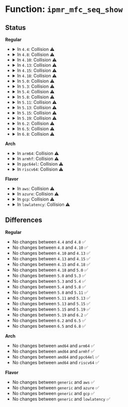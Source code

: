 # Function: <code>ipmr_mfc_seq_show</code>

## Status
<b>Regular</b>
<ul>
<li>
<details>
<summary>In <code>4.4</code>: Collision ⚠️</summary>

```c
int ipmr_mfc_seq_show(struct seq_file *seq, void *v);
```

**Collision:** Static-Static Collision

**Inline:** No

**Transformation:** False

**Instances:**

```
In net/ipv4/ipmr.c (ffffffff817a79a0)
Location: net/ipv4/ipmr.c:2632
Inline: False
```
```
In net/ipv6/ip6mr.c (ffffffff817f83a0)
Location: net/ipv6/ip6mr.c:556
Inline: False
```
**Symbols:**

```
ffffffff817a79a0-ffffffff817a7a90: ipmr_mfc_seq_show (STB_LOCAL)
ffffffff817f83a0-ffffffff817f84a3: ipmr_mfc_seq_show (STB_LOCAL)
```
</details>
</li>
<li>
<details>
<summary>In <code>4.8</code>: Collision ⚠️</summary>

```c
int ipmr_mfc_seq_show(struct seq_file *seq, void *v);
```

**Collision:** Static-Static Collision

**Inline:** No

**Transformation:** False

**Instances:**

```
In net/ipv4/ipmr.c (ffffffff81815680)
Location: net/ipv4/ipmr.c:2687
Inline: False
```
```
In net/ipv6/ip6mr.c (ffffffff81867b00)
Location: net/ipv6/ip6mr.c:556
Inline: False
```
**Symbols:**

```
ffffffff81815680-ffffffff81815778: ipmr_mfc_seq_show (STB_LOCAL)
ffffffff81867b00-ffffffff81867c05: ipmr_mfc_seq_show (STB_LOCAL)
```
</details>
</li>
<li>
<details>
<summary>In <code>4.10</code>: Collision ⚠️</summary>

```c
int ipmr_mfc_seq_show(struct seq_file *seq, void *v);
```

**Collision:** Static-Static Collision

**Inline:** No

**Transformation:** False

**Instances:**

```
In net/ipv4/ipmr.c (ffffffff81846e40)
Location: net/ipv4/ipmr.c:2698
Inline: False
```
```
In net/ipv6/ip6mr.c (ffffffff8189a960)
Location: net/ipv6/ip6mr.c:556
Inline: False
```
**Symbols:**

```
ffffffff81846e40-ffffffff81846f35: ipmr_mfc_seq_show (STB_LOCAL)
ffffffff8189a960-ffffffff8189aa62: ipmr_mfc_seq_show (STB_LOCAL)
```
</details>
</li>
<li>
<details>
<summary>In <code>4.13</code>: Collision ⚠️</summary>

```c
int ipmr_mfc_seq_show(struct seq_file *seq, void *v);
```

**Collision:** Static-Static Collision

**Inline:** No

**Transformation:** False

**Instances:**

```
In net/ipv4/ipmr.c (ffffffff818687f0)
Location: net/ipv4/ipmr.c:2981
Inline: False
```
```
In net/ipv6/ip6mr.c (ffffffff818c0b10)
Location: net/ipv6/ip6mr.c:557
Inline: False
```
**Symbols:**

```
ffffffff818687f0-ffffffff818688ef: ipmr_mfc_seq_show (STB_LOCAL)
ffffffff818c0b10-ffffffff818c0c18: ipmr_mfc_seq_show (STB_LOCAL)
```
</details>
</li>
<li>
<details>
<summary>In <code>4.15</code>: Collision ⚠️</summary>

```c
int ipmr_mfc_seq_show(struct seq_file *seq, void *v);
```

**Collision:** Static-Static Collision

**Inline:** No

**Transformation:** False

**Instances:**

```
In net/ipv4/ipmr.c (ffffffff818e8be0)
Location: net/ipv4/ipmr.c:3146
Inline: False
```
```
In net/ipv6/ip6mr.c (ffffffff81943d20)
Location: net/ipv6/ip6mr.c:557
Inline: False
```
**Symbols:**

```
ffffffff818e8be0-ffffffff818e8cda: ipmr_mfc_seq_show (STB_LOCAL)
ffffffff81943d20-ffffffff81943e28: ipmr_mfc_seq_show (STB_LOCAL)
```
</details>
</li>
<li>
<details>
<summary>In <code>4.18</code>: Collision ⚠️</summary>

```c
int ipmr_mfc_seq_show(struct seq_file *seq, void *v);
```

**Collision:** Static-Static Collision

**Inline:** No

**Transformation:** False

**Instances:**

```
In net/ipv4/ipmr.c (ffffffff8193f310)
Location: net/ipv4/ipmr.c:2844
Inline: False
```
```
In net/ipv6/ip6mr.c (ffffffff8199c780)
Location: net/ipv6/ip6mr.c:460
Inline: False
```
**Symbols:**

```
ffffffff8193f310-ffffffff8193f416: ipmr_mfc_seq_show (STB_LOCAL)
ffffffff8199c780-ffffffff8199c888: ipmr_mfc_seq_show (STB_LOCAL)
```
</details>
</li>
<li>
<details>
<summary>In <code>5.0</code>: Collision ⚠️</summary>

```c
int ipmr_mfc_seq_show(struct seq_file *seq, void *v);
```

**Collision:** Static-Static Collision

**Inline:** No

**Transformation:** False

**Instances:**

```
In net/ipv4/ipmr.c (ffffffff8196f0b0)
Location: net/ipv4/ipmr.c:2917
Inline: False
```
```
In net/ipv6/ip6mr.c (ffffffff819d35f0)
Location: net/ipv6/ip6mr.c:470
Inline: False
```
**Symbols:**

```
ffffffff8196f0b0-ffffffff8196f1b6: ipmr_mfc_seq_show (STB_LOCAL)
ffffffff819d35f0-ffffffff819d36f8: ipmr_mfc_seq_show (STB_LOCAL)
```
</details>
</li>
<li>
<details>
<summary>In <code>5.3</code>: Collision ⚠️</summary>

```c
int ipmr_mfc_seq_show(struct seq_file *seq, void *v);
```

**Collision:** Static-Static Collision

**Inline:** No

**Transformation:** False

**Instances:**

```
In net/ipv4/ipmr.c (ffffffff819d8850)
Location: net/ipv4/ipmr.c:2980
Inline: False
```
```
In net/ipv6/ip6mr.c (ffffffff81a42720)
Location: net/ipv6/ip6mr.c:465
Inline: False
```
**Symbols:**

```
ffffffff819d8850-ffffffff819d8949: ipmr_mfc_seq_show (STB_LOCAL)
ffffffff81a42720-ffffffff81a4281b: ipmr_mfc_seq_show (STB_LOCAL)
```
</details>
</li>
<li>
<details>
<summary>In <code>5.4</code>: Collision ⚠️</summary>

```c
int ipmr_mfc_seq_show(struct seq_file *seq, void *v);
```

**Collision:** Static-Static Collision

**Inline:** No

**Transformation:** False

**Instances:**

```
In net/ipv4/ipmr.c (ffffffff81a0f580)
Location: net/ipv4/ipmr.c:2981
Inline: False
```
```
In net/ipv6/ip6mr.c (ffffffff81a79380)
Location: net/ipv6/ip6mr.c:465
Inline: False
```
**Symbols:**

```
ffffffff81a0f580-ffffffff81a0f679: ipmr_mfc_seq_show (STB_LOCAL)
ffffffff81a79380-ffffffff81a7947b: ipmr_mfc_seq_show (STB_LOCAL)
```
</details>
</li>
<li>
<details>
<summary>In <code>5.8</code>: Collision ⚠️</summary>

```c
int ipmr_mfc_seq_show(struct seq_file *seq, void *v);
```

**Collision:** Static-Static Collision

**Inline:** No

**Transformation:** False

**Instances:**

```
In net/ipv4/ipmr.c (ffffffff81b00660)
Location: net/ipv4/ipmr.c:2949
Inline: False
```
```
In net/ipv6/ip6mr.c (ffffffff81b737a0)
Location: net/ipv6/ip6mr.c:469
Inline: False
```
**Symbols:**

```
ffffffff81b00660-ffffffff81b00759: ipmr_mfc_seq_show (STB_LOCAL)
ffffffff81b737a0-ffffffff81b7389b: ipmr_mfc_seq_show (STB_LOCAL)
```
</details>
</li>
<li>
<details>
<summary>In <code>5.11</code>: Collision ⚠️</summary>

```c
int ipmr_mfc_seq_show(struct seq_file *seq, void *v);
```

**Collision:** Static-Static Collision

**Inline:** No

**Transformation:** False

**Instances:**

```
In net/ipv4/ipmr.c (ffffffff81b0e6e0)
Location: net/ipv4/ipmr.c:2958
Inline: False
```
```
In net/ipv6/ip6mr.c (ffffffff81b82510)
Location: net/ipv6/ip6mr.c:469
Inline: False
```
**Symbols:**

```
ffffffff81b0e6e0-ffffffff81b0e7d9: ipmr_mfc_seq_show (STB_LOCAL)
ffffffff81b82510-ffffffff81b8260b: ipmr_mfc_seq_show (STB_LOCAL)
```
</details>
</li>
<li>
<details>
<summary>In <code>5.13</code>: Collision ⚠️</summary>

```c
int ipmr_mfc_seq_show(struct seq_file *seq, void *v);
```

**Collision:** Static-Static Collision

**Inline:** No

**Transformation:** False

**Instances:**

```
In net/ipv4/ipmr.c (ffffffff81afc3d0)
Location: net/ipv4/ipmr.c:2958
Inline: False
```
```
In net/ipv6/ip6mr.c (ffffffff81b710c0)
Location: net/ipv6/ip6mr.c:469
Inline: False
```
**Symbols:**

```
ffffffff81afc3d0-ffffffff81afc4c9: ipmr_mfc_seq_show (STB_LOCAL)
ffffffff81b710c0-ffffffff81b711bb: ipmr_mfc_seq_show (STB_LOCAL)
```
</details>
</li>
<li>
<details>
<summary>In <code>5.15</code>: Collision ⚠️</summary>

```c
int ipmr_mfc_seq_show(struct seq_file *seq, void *v);
```

**Collision:** Static-Static Collision

**Inline:** No

**Transformation:** False

**Instances:**

```
In net/ipv4/ipmr.c (ffffffff81bbd780)
Location: net/ipv4/ipmr.c:2960
Inline: False
```
```
In net/ipv6/ip6mr.c (ffffffff81c3b2d0)
Location: net/ipv6/ip6mr.c:471
Inline: False
```
**Symbols:**

```
ffffffff81bbd780-ffffffff81bbd8db: ipmr_mfc_seq_show (STB_LOCAL)
ffffffff81c3b2d0-ffffffff81c3b42d: ipmr_mfc_seq_show (STB_LOCAL)
```
</details>
</li>
<li>
<details>
<summary>In <code>5.19</code>: Collision ⚠️</summary>

```c
int ipmr_mfc_seq_show(struct seq_file *seq, void *v);
```

**Collision:** Static-Static Collision

**Inline:** No

**Transformation:** False

**Instances:**

```
In net/ipv4/ipmr.c (ffffffff81d52010)
Location: net/ipv4/ipmr.c:2954
Inline: False
```
```
In net/ipv6/ip6mr.c (ffffffff81dd93b0)
Location: net/ipv6/ip6mr.c:464
Inline: False
```
**Symbols:**

```
ffffffff81d52010-ffffffff81d5217c: ipmr_mfc_seq_show (STB_LOCAL)
ffffffff81dd93b0-ffffffff81dd951e: ipmr_mfc_seq_show (STB_LOCAL)
```
</details>
</li>
<li>
<details>
<summary>In <code>6.2</code>: Collision ⚠️</summary>

```c
int ipmr_mfc_seq_show(struct seq_file *seq, void *v);
```

**Collision:** Static-Static Collision

**Inline:** No

**Transformation:** False

**Instances:**

```
In net/ipv4/ipmr.c (ffffffff81f1c030)
Location: net/ipv4/ipmr.c:2966
Inline: False
```
```
In net/ipv6/ip6mr.c (ffffffff81faaf90)
Location: net/ipv6/ip6mr.c:475
Inline: False
```
**Symbols:**

```
ffffffff81f1c030-ffffffff81f1c1a1: ipmr_mfc_seq_show (STB_LOCAL)
ffffffff81faaf90-ffffffff81fab103: ipmr_mfc_seq_show (STB_LOCAL)
```
</details>
</li>
<li>
<details>
<summary>In <code>6.5</code>: Collision ⚠️</summary>

```c
int ipmr_mfc_seq_show(struct seq_file *seq, void *v);
```

**Collision:** Static-Static Collision

**Inline:** No

**Transformation:** False

**Instances:**

```
In net/ipv4/ipmr.c (ffffffff81f7bb10)
Location: net/ipv4/ipmr.c:2981
Inline: False
```
```
In net/ipv6/ip6mr.c (ffffffff8200b720)
Location: net/ipv6/ip6mr.c:475
Inline: False
```
**Symbols:**

```
ffffffff81f7bb10-ffffffff81f7bc81: ipmr_mfc_seq_show (STB_LOCAL)
ffffffff8200b720-ffffffff8200b893: ipmr_mfc_seq_show (STB_LOCAL)
```
</details>
</li>
<li>
<details>
<summary>In <code>6.8</code>: Collision ⚠️</summary>

```c
int ipmr_mfc_seq_show(struct seq_file *seq, void *v);
```

**Collision:** Static-Static Collision

**Inline:** No

**Transformation:** False

**Instances:**

```
In net/ipv4/ipmr.c (ffffffff82042200)
Location: net/ipv4/ipmr.c:2979
Inline: False
```
```
In net/ipv6/ip6mr.c (ffffffff820da730)
Location: net/ipv6/ip6mr.c:475
Inline: False
```
**Symbols:**

```
ffffffff82042200-ffffffff82042371: ipmr_mfc_seq_show (STB_LOCAL)
ffffffff820da730-ffffffff820da8a3: ipmr_mfc_seq_show (STB_LOCAL)
```
</details>
</li>
</ul>
<b>Arch</b>
<ul>
<li>
<details>
<summary>In <code>arm64</code>: Collision ⚠️</summary>

```c
int ipmr_mfc_seq_show(struct seq_file *seq, void *v);
```

**Collision:** Static-Static Collision

**Inline:** No

**Transformation:** False

**Instances:**

```
In net/ipv4/ipmr.c (ffff800010cc9428)
Location: net/ipv4/ipmr.c:2981
Inline: False
```
```
In net/ipv6/ip6mr.c (ffff800010d427e8)
Location: net/ipv6/ip6mr.c:465
Inline: False
```
**Symbols:**

```
ffff800010cc9428-ffff800010cc9560: ipmr_mfc_seq_show (STB_LOCAL)
ffff800010d427e8-ffff800010d42928: ipmr_mfc_seq_show (STB_LOCAL)
```
</details>
</li>
<li>
<details>
<summary>In <code>armhf</code>: Collision ⚠️</summary>

```c
int ipmr_mfc_seq_show(struct seq_file *seq, void *v);
```

**Collision:** Static-Static Collision

**Inline:** No

**Transformation:** False

**Instances:**

```
In net/ipv4/ipmr.c (c0dd4aec)
Location: net/ipv4/ipmr.c:2981
Inline: False
```
```
In net/ipv6/ip6mr.c (c0e452c0)
Location: net/ipv6/ip6mr.c:465
Inline: False
```
**Symbols:**

```
c0dd4aec-c0dd4c18: ipmr_mfc_seq_show (STB_LOCAL)
c0e452c0-c0e453ec: ipmr_mfc_seq_show (STB_LOCAL)
```
</details>
</li>
<li>
<details>
<summary>In <code>ppc64el</code>: Collision ⚠️</summary>

```c
int ipmr_mfc_seq_show(struct seq_file *seq, void *v);
```

**Collision:** Static-Static Collision

**Inline:** No

**Transformation:** False

**Instances:**

```
In net/ipv4/ipmr.c (c000000000de6e50)
Location: net/ipv4/ipmr.c:2981
Inline: False
```
```
In net/ipv6/ip6mr.c (c000000000e77970)
Location: net/ipv6/ip6mr.c:465
Inline: False
```
**Symbols:**

```
c000000000de6e50-c000000000de6fe4: ipmr_mfc_seq_show (STB_LOCAL)
c000000000e77970-c000000000e77b04: ipmr_mfc_seq_show (STB_LOCAL)
```
</details>
</li>
<li>
<details>
<summary>In <code>riscv64</code>: Collision ⚠️</summary>

```c
int ipmr_mfc_seq_show(struct seq_file *seq, void *v);
```

**Collision:** Static-Static Collision

**Inline:** No

**Transformation:** False

**Instances:**

```
In net/ipv4/ipmr.c (ffffffe00081d952)
Location: net/ipv4/ipmr.c:2981
Inline: False
```
```
In net/ipv6/ip6mr.c (ffffffe00087e10a)
Location: net/ipv6/ip6mr.c:465
Inline: False
```
**Symbols:**

```
ffffffe00081d952-ffffffe00081da6e: ipmr_mfc_seq_show (STB_LOCAL)
ffffffe00087e10a-ffffffe00087e226: ipmr_mfc_seq_show (STB_LOCAL)
```
</details>
</li>
</ul>
<b>Flavor</b>
<ul>
<li>
<details>
<summary>In <code>aws</code>: Collision ⚠️</summary>

```c
int ipmr_mfc_seq_show(struct seq_file *seq, void *v);
```

**Collision:** Static-Static Collision

**Inline:** No

**Transformation:** False

**Instances:**

```
In net/ipv4/ipmr.c (ffffffff819af0e0)
Location: net/ipv4/ipmr.c:2981
Inline: False
```
```
In net/ipv6/ip6mr.c (ffffffff81a18a10)
Location: net/ipv6/ip6mr.c:465
Inline: False
```
**Symbols:**

```
ffffffff819af0e0-ffffffff819af1d9: ipmr_mfc_seq_show (STB_LOCAL)
ffffffff81a18a10-ffffffff81a18b0b: ipmr_mfc_seq_show (STB_LOCAL)
```
</details>
</li>
<li>
<details>
<summary>In <code>azure</code>: Collision ⚠️</summary>

```c
int ipmr_mfc_seq_show(struct seq_file *seq, void *v);
```

**Collision:** Static-Static Collision

**Inline:** No

**Transformation:** False

**Instances:**

```
In net/ipv4/ipmr.c (ffffffff8196b710)
Location: net/ipv4/ipmr.c:2981
Inline: False
```
```
In net/ipv6/ip6mr.c (ffffffff819d57d0)
Location: net/ipv6/ip6mr.c:465
Inline: False
```
**Symbols:**

```
ffffffff8196b710-ffffffff8196b809: ipmr_mfc_seq_show (STB_LOCAL)
ffffffff819d57d0-ffffffff819d58cb: ipmr_mfc_seq_show (STB_LOCAL)
```
</details>
</li>
<li>
<details>
<summary>In <code>gcp</code>: Collision ⚠️</summary>

```c
int ipmr_mfc_seq_show(struct seq_file *seq, void *v);
```

**Collision:** Static-Static Collision

**Inline:** No

**Transformation:** False

**Instances:**

```
In net/ipv4/ipmr.c (ffffffff81a19980)
Location: net/ipv4/ipmr.c:2981
Inline: False
```
```
In net/ipv6/ip6mr.c (ffffffff81a83490)
Location: net/ipv6/ip6mr.c:465
Inline: False
```
**Symbols:**

```
ffffffff81a19980-ffffffff81a19a79: ipmr_mfc_seq_show (STB_LOCAL)
ffffffff81a83490-ffffffff81a8358b: ipmr_mfc_seq_show (STB_LOCAL)
```
</details>
</li>
<li>
<details>
<summary>In <code>lowlatency</code>: Collision ⚠️</summary>

```c
int ipmr_mfc_seq_show(struct seq_file *seq, void *v);
```

**Collision:** Static-Static Collision

**Inline:** No

**Transformation:** False

**Instances:**

```
In net/ipv4/ipmr.c (ffffffff81a24660)
Location: net/ipv4/ipmr.c:2981
Inline: False
```
```
In net/ipv6/ip6mr.c (ffffffff81a8fdb0)
Location: net/ipv6/ip6mr.c:465
Inline: False
```
**Symbols:**

```
ffffffff81a24660-ffffffff81a24759: ipmr_mfc_seq_show (STB_LOCAL)
ffffffff81a8fdb0-ffffffff81a8feab: ipmr_mfc_seq_show (STB_LOCAL)
```
</details>
</li>
</ul>

## Differences
<b>Regular</b>
<ul>
<li>
No changes between <code>4.4</code> and <code>4.8</code> ✅
</li>
<li>
No changes between <code>4.8</code> and <code>4.10</code> ✅
</li>
<li>
No changes between <code>4.10</code> and <code>4.13</code> ✅
</li>
<li>
No changes between <code>4.13</code> and <code>4.15</code> ✅
</li>
<li>
No changes between <code>4.15</code> and <code>4.18</code> ✅
</li>
<li>
No changes between <code>4.18</code> and <code>5.0</code> ✅
</li>
<li>
No changes between <code>5.0</code> and <code>5.3</code> ✅
</li>
<li>
No changes between <code>5.3</code> and <code>5.4</code> ✅
</li>
<li>
No changes between <code>5.4</code> and <code>5.8</code> ✅
</li>
<li>
No changes between <code>5.8</code> and <code>5.11</code> ✅
</li>
<li>
No changes between <code>5.11</code> and <code>5.13</code> ✅
</li>
<li>
No changes between <code>5.13</code> and <code>5.15</code> ✅
</li>
<li>
No changes between <code>5.15</code> and <code>5.19</code> ✅
</li>
<li>
No changes between <code>5.19</code> and <code>6.2</code> ✅
</li>
<li>
No changes between <code>6.2</code> and <code>6.5</code> ✅
</li>
<li>
No changes between <code>6.5</code> and <code>6.8</code> ✅
</li>
</ul>
<b>Arch</b>
<ul>
<li>
No changes between <code>amd64</code> and <code>arm64</code> ✅
</li>
<li>
No changes between <code>amd64</code> and <code>armhf</code> ✅
</li>
<li>
No changes between <code>amd64</code> and <code>ppc64el</code> ✅
</li>
<li>
No changes between <code>amd64</code> and <code>riscv64</code> ✅
</li>
</ul>
<b>Flavor</b>
<ul>
<li>
No changes between <code>generic</code> and <code>aws</code> ✅
</li>
<li>
No changes between <code>generic</code> and <code>azure</code> ✅
</li>
<li>
No changes between <code>generic</code> and <code>gcp</code> ✅
</li>
<li>
No changes between <code>generic</code> and <code>lowlatency</code> ✅
</li>
</ul>
